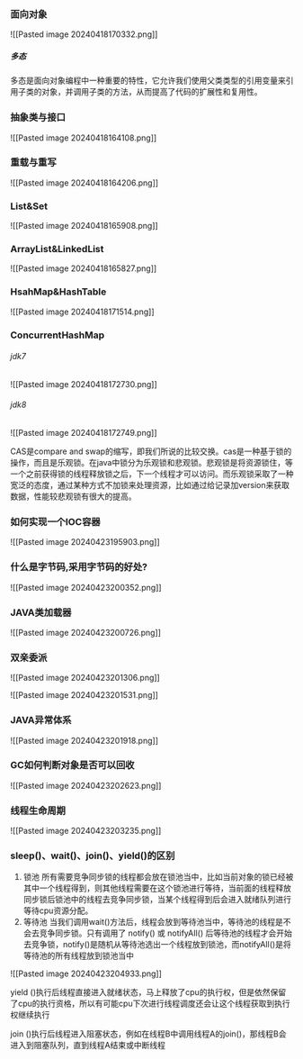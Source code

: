 ### 面向对象

![[Pasted image 20240418170332.png]]
##### 多态
多态是面向对象编程中一种重要的特性，它允许我们使用父类类型的引用变量来引用子类的对象，并调用子类的方法，从而提高了代码的扩展性和复用性。

### 抽象类与接口

![[Pasted image 20240418164108.png]]


### 重载与重写

![[Pasted image 20240418164206.png]]


### List&Set

![[Pasted image 20240418165908.png]]


### ArrayList&LinkedList
![[Pasted image 20240418165827.png]]

### HsahMap&HashTable

![[Pasted image 20240418171514.png]]

### ConcurrentHashMap
###### jdk7
![[Pasted image 20240418172730.png]]


###### jdk8
![[Pasted image 20240418172749.png]]

CAS是compare and swap的缩写，即我们所说的比较交换。cas是一种基于锁的操作，而且是乐观锁。在java中锁分为乐观锁和悲观锁。悲观锁是将资源锁住，等一个之前获得锁的线程释放锁之后，下一个线程才可以访问。而乐观锁采取了一种宽泛的态度，通过某种方式不加锁来处理资源，比如通过给记录加version来获取数据，性能较悲观锁有很大的提高。

### 如何实现一个IOC容器

![[Pasted image 20240423195903.png]]

### 什么是字节码,采用字节码的好处?

![[Pasted image 20240423200352.png]]


###  JAVA类加载器

![[Pasted image 20240423200726.png]]

### 双亲委派

![[Pasted image 20240423201306.png]]

![[Pasted image 20240423201531.png]]


### JAVA异常体系
![[Pasted image 20240423201918.png]]



### GC如何判断对象是否可以回收

![[Pasted image 20240423202623.png]]


### 线程生命周期

![[Pasted image 20240423203235.png]]


### sleep()、wait()、join()、yield()的区别

1. 锁池
所有需要竞争同步锁的线程都会放在锁池当中，比如当前对象的锁已经被其中一个线程得到，则其他线程需要在这个锁池进行等待，当前面的线程释放同步锁后锁池中的线程去竞争同步锁，当某个线程得到后会进入就绪队列进行等待cpu资源分配。
2. 等待池
当我们调用wait()方法后，线程会放到等待池当中，等待池的线程是不会去竞争同步锁。只有调用了 notify() 或 notifyAIl() 后等待池的线程才会开始去竞争锁，notify()是随机从等待池选出一个线程放到锁池，而notifyAIl()是将等待池的所有线程放到锁池当中


![[Pasted image 20240423204933.png]]


yield ()执行后线程直接进入就绪状态，马上释放了cpu的执行权，但是依然保留了cpu的执行资格，所以有可能cpu下次进行线程调度还会让这个线程获取到执行权继续执行

join ()执行后线程进入阻塞状态，例如在线程B中调用线程A的join()，那线程B会进入到阻塞队列，直到线程A结束或中断线程











